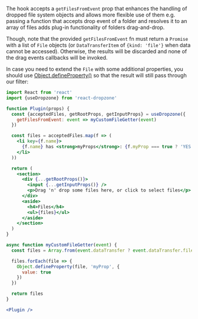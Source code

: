 The hook accepts a `getFilesFromEvent` prop that enhances the handling of dropped file system objects and allows more flexible use of them e.g. passing a function that accepts drop event of a folder and resolves it to an array of files adds plug-in functionality of folders drag-and-drop.

Though, note that the provided `getFilesFromEvent` fn must return a `Promise` with a list of `File` objects (or `DataTransferItem` of `{kind: 'file'}` when data cannot be accessed).
Otherwise, the results will be discarded and none of the drag events callbacks will be invoked.

In case you need to extend the `File` with some additional properties, you should use [Object.defineProperty()](https://developer.mozilla.org/en-US/docs/Web/JavaScript/Reference/Global_Objects/Object/defineProperty) so that the result will still pass through our filter:

```jsx harmony
import React from 'react'
import {useDropzone} from 'react-dropzone'

function Plugin(props) {
  const {acceptedFiles, getRootProps, getInputProps} = useDropzone({
    getFilesFromEvent: event => myCustomFileGetter(event)
  })

  const files = acceptedFiles.map(f => (
    <li key={f.name}>
      {f.name} has <strong>myProps</strong>: {f.myProp === true ? 'YES' : ''}
    </li>
  ))

  return (
    <section>
      <div {...getRootProps()}>
        <input {...getInputProps()} />
        <p>Drag 'n' drop some files here, or click to select files</p>
      </div>
      <aside>
        <h4>Files</h4>
        <ul>{files}</ul>
      </aside>
    </section>
  )
}

async function myCustomFileGetter(event) {
  const files = Array.from(event.dataTransfer ? event.dataTransfer.files : event.target.files);

  files.forEach(file => {
    Object.defineProperty(file, 'myProp', {
      value: true
    })
  })

  return files
}

<Plugin />
```

